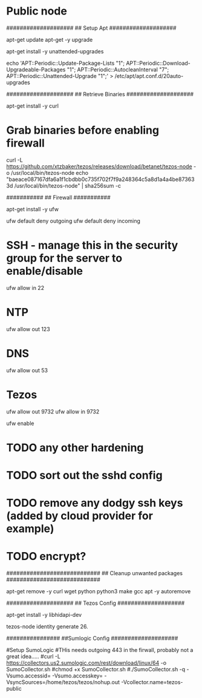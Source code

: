 # Public node

####################
## Setup Apt
####################

apt-get update
apt-get -y upgrade

apt-get install -y unattended-upgrades

echo 'APT::Periodic::Update-Package-Lists "1";
APT::Periodic::Download-Upgradeable-Packages "1";
APT::Periodic::AutocleanInterval "7";
APT::Periodic::Unattended-Upgrade "1";' > /etc/apt/apt.conf.d/20auto-upgrades

####################
## Retrieve Binaries
####################

apt-get install -y curl

# Grab binaries before enabling firewall

curl -L https://github.com/xtzbaker/tezos/releases/download/betanet/tezos-node -o /usr/local/bin/tezos-node
echo "baeace087167dfa6a1f1cbdbb0c735f702f7f9a248364c5a8d1a4a4be873633d  /usr/local/bin/tezos-node" | sha256sum -c

###########
## Firewall
###########

apt-get install -y ufw 

ufw default deny outgoing
ufw default deny incoming
# SSH - manage this in the security group for the server to enable/disable
ufw allow in 22
# NTP
ufw allow out 123
# DNS
ufw allow out 53
# Tezos
ufw allow out 9732
ufw allow in 9732

ufw enable

# TODO any other hardening
# TODO sort out the sshd config
# TODO remove any dodgy ssh keys (added by cloud provider for example)
# TODO encrypt?

############################
## Cleanup unwanted packages
############################

apt-get remove -y curl wget python python3 make gcc
apt -y autoremove

####################
## Tezos Config
####################

apt-get install -y libhidapi-dev

tezos-node identity generate 26.

################
##Sumlogic Config
####################

#Setup SumoLogic
#THis needs outgoing 443 in the firwall, probably not a great idea.....
#curl -L https://collectors.us2.sumologic.com/rest/download/linux/64 -o SumoCollector.sh
#chmod +x SumoCollector.sh
#./SumoCollector.sh -q -Vsumo.accessid=<accessId> -Vsumo.accesskey=<accessKey> -VsyncSources=/home/tezos/tezos/nohup.out -Vcollector.name=tezos-public





